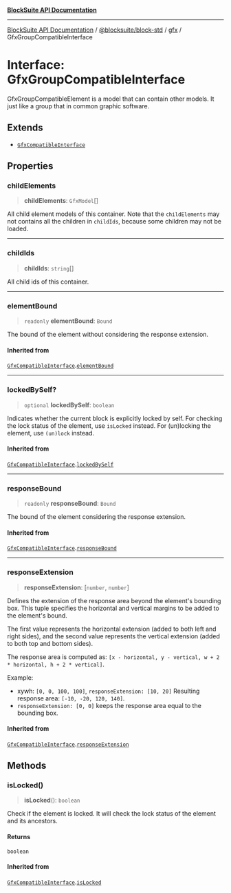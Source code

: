 [**BlockSuite API Documentation**](../../../../README.md)

***

[BlockSuite API Documentation](../../../../README.md) / [@blocksuite/block-std](../../README.md) / [gfx](../README.md) / GfxGroupCompatibleInterface

# Interface: GfxGroupCompatibleInterface

GfxGroupCompatibleElement is a model that can contain other models.
It just like a group that in common graphic software.

## Extends

- [`GfxCompatibleInterface`](GfxCompatibleInterface.md)

## Properties

### childElements

> **childElements**: `GfxModel`[]

All child element models of this container.
Note that the `childElements` may not contains all the children in `childIds`,
because some children may not be loaded.

***

### childIds

> **childIds**: `string`[]

All child ids of this container.

***

### elementBound

> `readonly` **elementBound**: `Bound`

The bound of the element without considering the response extension.

#### Inherited from

[`GfxCompatibleInterface`](GfxCompatibleInterface.md).[`elementBound`](GfxCompatibleInterface.md#elementbound)

***

### lockedBySelf?

> `optional` **lockedBySelf**: `boolean`

Indicates whether the current block is explicitly locked by self.
For checking the lock status of the element, use `isLocked` instead.
For (un)locking the element, use `(un)lock` instead.

#### Inherited from

[`GfxCompatibleInterface`](GfxCompatibleInterface.md).[`lockedBySelf`](GfxCompatibleInterface.md#lockedbyself)

***

### responseBound

> `readonly` **responseBound**: `Bound`

The bound of the element considering the response extension.

#### Inherited from

[`GfxCompatibleInterface`](GfxCompatibleInterface.md).[`responseBound`](GfxCompatibleInterface.md#responsebound)

***

### responseExtension

> **responseExtension**: \[`number`, `number`\]

Defines the extension of the response area beyond the element's bounding box.
This tuple specifies the horizontal and vertical margins to be added to the element's bound.

The first value represents the horizontal extension (added to both left and right sides),
and the second value represents the vertical extension (added to both top and bottom sides).

The response area is computed as:
`[x - horizontal, y - vertical, w + 2 * horizontal, h + 2 * vertical]`.

Example:
- xywh: `[0, 0, 100, 100]`, `responseExtension: [10, 20]`
  Resulting response area: `[-10, -20, 120, 140]`.
- `responseExtension: [0, 0]` keeps the response area equal to the bounding box.

#### Inherited from

[`GfxCompatibleInterface`](GfxCompatibleInterface.md).[`responseExtension`](GfxCompatibleInterface.md#responseextension)

## Methods

### isLocked()

> **isLocked**(): `boolean`

Check if the element is locked. It will check the lock status of the element and its ancestors.

#### Returns

`boolean`

#### Inherited from

[`GfxCompatibleInterface`](GfxCompatibleInterface.md).[`isLocked`](GfxCompatibleInterface.md#islocked)
